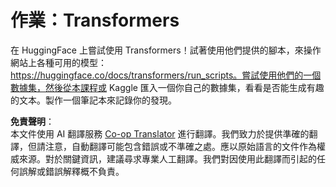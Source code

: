 <!--
CO_OP_TRANSLATOR_METADATA:
{
  "original_hash": "177f3ea3995d725e6f9f5c66af16edcd",
  "translation_date": "2025-08-24T21:50:08+00:00",
  "source_file": "lessons/5-NLP/18-Transformers/assignment.md",
  "language_code": "tw"
}
-->
# 作業：Transformers

在 HuggingFace 上嘗試使用 Transformers！試著使用他們提供的腳本，來操作網站上各種可用的模型：https://huggingface.co/docs/transformers/run_scripts。嘗試使用他們的一個數據集，然後從本課程或 Kaggle 匯入一個你自己的數據集，看看是否能生成有趣的文本。製作一個筆記本來記錄你的發現。

**免責聲明**：  
本文件使用 AI 翻譯服務 [Co-op Translator](https://github.com/Azure/co-op-translator) 進行翻譯。我們致力於提供準確的翻譯，但請注意，自動翻譯可能包含錯誤或不準確之處。應以原始語言的文件作為權威來源。對於關鍵資訊，建議尋求專業人工翻譯。我們對因使用此翻譯而引起的任何誤解或錯誤解釋概不負責。